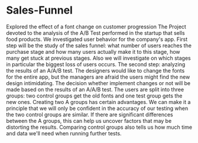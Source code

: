 # Sales-Funnel
Explored the effect of a font change on customer progression
The Project devoted to the analysis of the A/B Test performed in the startup that sells food products. We investigated user behavior for the company's app. First step will be the study of the sales funnel: what number of users reaches the purchase stage and how many users actually make it to this stage, how many get stuck at previous stages. Also we will investigate on which stages in particular the biggest loss of users occurs. The second step: analyzing the results of an A/A/B test. The designers would like to change the fonts for the entire app, but the managers are afraid the users might find the new design intimidating. The decision whether implement changes or not will be made based on the results of an A/A/B test. The users are split into three groups: two control groups get the old fonts and one test group gets the new ones. Creating two A groups has certain advantages. We can make it a principle that we will only be confident in the accuracy of our testing when the two control groups are similar. If there are significant differences between the A groups, this can help us uncover factors that may be distorting the results. Comparing control groups also tells us how much time and data we'll need when running further tests.

